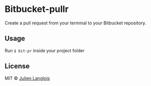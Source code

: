 # Bitbucket-pullr

Create a pull request from your terminal to your Bitbucket repository.

## Usage

Run `$ bit-pr` inside your project folder

## License

MIT © [Julien Langlois](https://twitter.com/tidodawiseolman)
